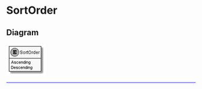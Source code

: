 ﻿# SortOrder

## Diagram

![SortOrder.png](./SortOrder.png "SortOrder")
<hr style="background: blue;" />
